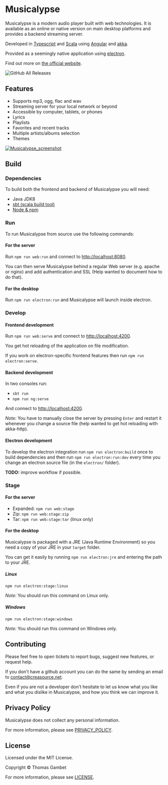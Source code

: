 
# Musicalypse

Musicalypse is a modern audio player built with web technologies.
It is available as an online or native version on main desktop platforms
and provides a backend streaming server.

Developed in [Typescript](https://www.typescriptlang.org/) and [Scala](https://www.scala-lang.org/) using [Angular](https://angular.io/) and [akka](https://akka.io/).

Provided as a seemingly native application using [electron](https://electronjs.org/).

Find out more on [the official website](https://musicalypse.creasource.net).

![GitHub All Releases](https://img.shields.io/github/downloads/tgambet/musicalypse/total.svg?style=flat-square)

## Features

* Supports mp3, ogg, flac and wav
* Streaming server for your local network or beyond
* Accessible by computer, tablets, or phones
* Lyrics
* Playlists
* Favorites and recent tracks
* Multiple artists/albums selection
* Themes

[![Musicalypse_screenshot](https://musicalypse.creasource.net/img/musicalypse-ipad-4.png)](https://musicalypse.creasource.net)

## Build

### Dependencies

To build both the frontend and backend of Musicalypse you will need:

* Java JDK8
* [sbt (scala build tool)](https://www.scala-lang.org/download/)
* [Node & npm](https://nodejs.org/en/download/)

### Run

To run Musicalypse from source use the following commands:

#### For the server

Run `npm run web:run` and connect to [http://localhost:8080](http://localhost:8080).

You can then serve Musicalypse behind a regular Web server (e.g. apache or nginx) and add authentication and SSL (Help wanted to document how to do that).

#### For the desktop

Run `npm run electron:run` and Musicalypse will launch inside electron.

### Develop

#### Frontend development

Run `npm run web:serve` and connect to [http://localhost:4200](http://localhost:4200).

You get hot reloading of the application on file modification.

If you work on electron-specific frontend features then run `npm run electron:serve`.

#### Backend development

In two consoles run:

* `sbt run`
* `npm run ng:serve`

And connect to [http://localhost:4200](http://localhost:4200).

*Note:* You have to manually close the server by pressing `Enter` and restart it whenever you change a source file (help wanted to get hot reloading with akka-http).

#### Electron development

To develop the electron integration run `npm run electron:build` once to build dependencies and then run `npm run electron:run:dev` every time you change an electron source file (in the `electron/` folder).

**TODO:** improve workflow if possible.

### Stage

#### For the server

* Expanded: `npm run web:stage`
* Zip: `npm run web:stage:zip`
* Tar: `npm run web:stage:tar` (linux only)

#### For the desktop

Musicalypse is packaged with a JRE (Java Runtime Environment) so you need a copy of your JRE in your `target` folder.

You can get it easily by running `npm run electron:jre` and entering the path to your JRE.

##### Linux

`npm run electron:stage:linux`

*Note:* You should run this command on Linux only.

##### Windows

`npm run electron:stage:windows`

*Note:* You should run this command on Windows only.

## Contributing

Please feel free to open tickets to report bugs, suggest new features, or request help.

If you don't have a github account you can do the same by sending an email to contact@creasource.net.

Even if you are not a developer don't hesitate to let us know what you like and what you dislike in Musicalypse, and how you think we can improve it.

## Privacy Policy

Musicalypse does not collect any personal information.

For more information, please see [PRIVACY_POLICY](https://github.com/tgambet/musicalypse/blob/master/PRIVACY_POLICY.md).

## License

Licensed under the MIT License.

Copyright © Thomas Gambet

For more information, please see [LICENSE](https://github.com/tgambet/musicalypse/blob/master/LICENSE).